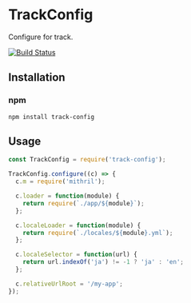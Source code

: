# TrackConfig
Configure for track.

[![Build Status](https://travis-ci.org/yosami-framework/track-config.svg?branch=master)](https://travis-ci.org/yosami-framework/track-config)

## Installation

### npm

```shell
npm install track-config
```

## Usage

```javascript
const TrackConfig = require('track-config');

TrackConfig.configure((c) => {
  c.m = require('mithril');

  c.loader = function(module) {
    return require(`./app/${module}`);
  };

  c.localeLoader = function(module) {
    return require(`./locales/${module}.yml`);
  };

  c.localeSelector = function(url) {
    return url.indexOf('ja') != -1 ? 'ja' : 'en';
  };

  c.relativeUrlRoot = '/my-app';
});
```
